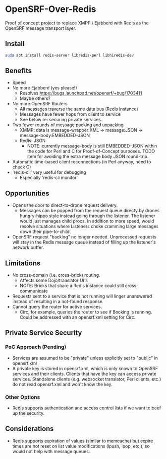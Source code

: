 # OpenSRF-Over-Redis

Proof of concept project to replace XMPP / Ejabberd with Redis as the
OpenSRF message transport layer.

## Install
```sh
sudo apt install redis-server libredis-perl libhiredis-dev
```

## Benefits

* Speed
* No more Ejabberd (yes please!)
  * Resolves https://bugs.launchpad.net/opensrf/+bug/1703411 
  * Maybe others?
* No more OpenSRF Routers
  * All messages traverse the same data bus (Redis instance)
  * Messages have fewer hops from client to service
  * See below re: securing private services.
* Two fewer rounds of message packing and unpacking
  * XMMP: data is message-wrapper:XML -> message:JSON -> message-body:EMBEDDED-JSON
  * Redis: JSON
    * NOTE: currently message-body is still EMBEDDED-JSON within the code
      for Perl and C for Proof-of-Concept purposes.  TODO item for avoiding
      the extra message body JSON round-trip.
* Automatic time-based client reconnections (in Perl anyway, need to check C)
* 'redis-cli' very useful for debugging
  * Especially 'redis-cli monitor'

## Opportunities

* Opens the door to direct-to-drone request delivery.
  * Messages can be popped from the request queue directy by drones
    hungry-hippo style instead going through the listener.  The listener 
    would just manages child procs.  In addition to more speed, would
    resolve situations where Listeners choke cramming large messages
    down their pipe-to-child.
* OpenSRF request "backlog" no longer needed.  Unprocessed requests
  will stay in the Redis message queue instead of filling up the
  listener's network buffer.

## Limitations

* No cross-domain (i.e. cross-brick) routing.
  * Affects some Dojo/translator UI's
  * NOTE: Bricks that share a Redis instance could still cross-communicate
* Requests sent to a service that is not running will linger unanswered
  instead of resulting in a not-found response.
* Cannot query the router for active services.
  * Circ, for example, queries the router to see if Booking is running.
    Could be addressed with an opensrf.xml setting for Circ.

## Private Service Security

### PoC Approach (Pending)

* Services are assumed to be "private" unless explicitly set to "public"
  in opensrf.xml
* A private key is stored in opensrf.xml, which is only known to 
  OpenSRF services and their clients.  Clients that have the key can 
  access private services.  Standalone clients (e.g. websocket translator,
  Perl clients, etc.) do not read opensrf.xml and won't know the key.

### Other Options

* Redis supports authentication and access control lists if we want
  to beef up the security.

## Considerations

* Redis supports expiration of values (similar to memcache) but expire
  times are not reset on list value modifications (lpush, lpop, etc.),
  so would not help with message queues.

